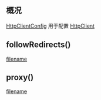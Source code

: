 ## 概况

[HttpClientConfig](/API/Network/HttpClient/HttpCLientConfig/README.md)
用于配置 [HttpClient](/API/Network/HttpClient/HttpClient/README.md)

## followRedirects()

[filename](followRedirects.md ':include')

## proxy()

[filename](proxy.md ':include')

